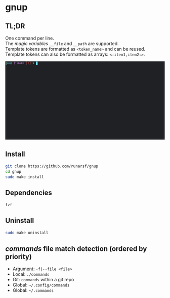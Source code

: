 # gnup

## TL;DR
One command per line.\
The *magic variables* `__file` and `__path` are supported.\
Template tokens are formatted as `<token_name>` and can be reused.\
Template tokens can also be formatted as arrays: `<:item1,item2:>`.

![Example Usage](./example.gif)

## Install

```bash
git clone https://github.com/runarsf/gnup
cd gnup
sudo make install
```

## Dependencies
```
fzf
```

## Uninstall

```bash
sudo make uninstall
```

## *commands* file match detection (ordered by priority)

- Argument: `-f|--file <file>`
- Local: `./commands`
- Git: `commands` within a git repo
- Global: `~/.config/commands`
- Global: `~/.commands`
